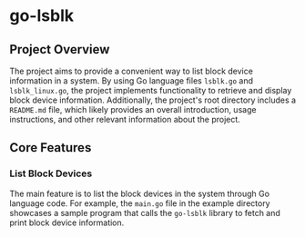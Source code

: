 # go-lsblk

## Project Overview

The project aims to provide a convenient way to list block device information in a system. By using Go language files
`lsblk.go` and `lsblk_linux.go`, the project implements functionality to retrieve and display block device information.
Additionally, the project's root directory includes a `README.md` file, which likely provides an overall introduction,
usage instructions, and other relevant information about the project.

## Core Features

### List Block Devices

The main feature is to list the block devices in the system through Go language code. For example,
the `main.go` file in the example directory showcases a sample program that calls the `go-lsblk` library to fetch and
print
block device information.

